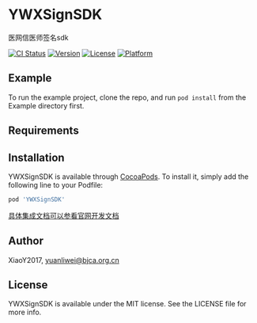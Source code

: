 # YWXSignSDK
医网信医师签名sdk

[![CI Status](https://img.shields.io/travis/XiaoY2017/YWXSignSDK.svg?style=flat)](https://travis-ci.org/XiaoY2017/YWXSignSDK)
[![Version](https://img.shields.io/cocoapods/v/YWXSignSDK.svg?style=flat)](https://cocoapods.org/pods/YWXSignSDK)
[![License](https://img.shields.io/cocoapods/l/YWXSignSDK.svg?style=flat)](https://cocoapods.org/pods/YWXSignSDK)
[![Platform](https://img.shields.io/cocoapods/p/YWXSignSDK.svg?style=flat)](https://cocoapods.org/pods/YWXSignSDK)

## Example

To run the example project, clone the repo, and run `pod install` from the Example directory first.

## Requirements

## Installation

YWXSignSDK is available through [CocoaPods](https://cocoapods.org). To install
it, simply add the following line to your Podfile:

```ruby
pod 'YWXSignSDK'
```
 [具体集成文档可以参看官网开发文档](https://www.51trust.com/open/html/homeList/homePage.html)

## Author

XiaoY2017, yuanliwei@bjca.org.cn

## License

YWXSignSDK is available under the MIT license. See the LICENSE file for more info.



